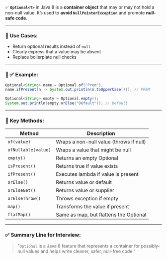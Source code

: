 ✅ **`Optional<T>`** in Java 8 is a **container object** that may or may not hold a non-null value.
It’s used to **avoid `NullPointerException`** and promote **null-safe code**.

---

### 🔹 **Use Cases:**

* Return optional results instead of `null`
* Clearly express that a value may be absent
* Replace boilerplate null checks

---

### 🔹 ✅ Example:

```java
Optional<String> name = Optional.of("Prem");
name.ifPresent(n -> System.out.println(n.toUpperCase())); // PREM
```

```java
Optional<String> empty = Optional.empty();
System.out.println(empty.orElse("Default")); // Default
```

---

### 🔹 **Key Methods:**

| Method              | Description                             |
| ------------------- | --------------------------------------- |
| `of(value)`         | Wraps a non-null value (throws if null) |
| `ofNullable(value)` | Wraps a value that might be null        |
| `empty()`           | Returns an empty Optional               |
| `isPresent()`       | Returns true if value exists            |
| `ifPresent()`       | Executes lambda if value is present     |
| `orElse()`          | Returns value or default                |
| `orElseGet()`       | Returns value or supplier               |
| `orElseThrow()`     | Throws exception if empty               |
| `map()`             | Transforms the value if present         |
| `flatMap()`         | Same as map, but flattens the Optional  |

---

### ✅ Summary Line for Interview:

> "`Optional` is a Java 8 feature that represents a container for possibly-null values and helps write cleaner, safer, null-free code."

